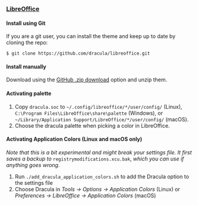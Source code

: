 ### [LibreOffice](https://www.libreoffice.org)

#### Install using Git

If you are a git user, you can install the theme and keep up to date by cloning the repo:

    $ git clone https://github.com/dracula/libreoffice.git

#### Install manually

Download using the [GitHub .zip download](https://github.com/dracula/libreoffice/archive/master.zip) option and unzip them.

#### Activating palette

1. Copy `dracula.soc` to `~/.config/libreoffice/*/user/config/` (Linux),
   `C:\Program Files\LibreOffice\share\palette` (Windows), or
   `~/Library/Application Support/LibreOffice/*/user/config/` (macOS).
2. Choose the dracula palette when picking a color in LibreOffice.

#### Activating Application Colors (Linux and macOS only)

*Note that this is a bit experimental and might break your settings file. It
first saves a backup to* `registrymodifications.xcu.bak`, *which you can use if
anything goes wrong*.

1. Run `./add_dracula_application_colors.sh` to add the Dracula option to the
   settings file
2. Choose Dracula in *Tools -> Options -> Application Colors* (Linux) or
   *Preferences -> LibreOffice -> Application Colors* (macOS)

